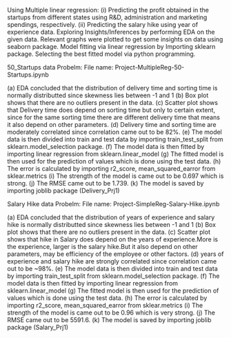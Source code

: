 Using Multiple linear regression: (i) Predicting the profit obtained in the startups from different states using R&D, administration and marketing spendings, respectively. (ii) Predicting the salary hike using year of experience data. Exploring Insights/Inferences by performing EDA on the given data. Relevant graphs were plotted to get some insights on data using seaborn package. Model fitting via linear regression by Importing sklearn package. Selecting the best fitted model via python programming.

50_Startups data Probelm: File name: Project-MultipleReg-50-Startups.ipynb

(a) EDA concluded that the distribution of delivery time and sorting time is normally distributted since skewness lies between -1 and 1 (b) Box plot shows that there are no outliers present in the data. (c) Scatter plot shows that Delivery time does depend on sorting time but only to certain extent, since for the same sorting time there are different delivery time that means it also depend on other parameters. (d) Delivery time and sorting time are moderately correlated since correlation came out to be 82%. (e) The model data is then divided into train and test data by importing train_test_split from sklearn.model_selection package. (f) The model data is then fitted by importing linear regression from sklearn.linear_model (g) The fitted model is then used for the prediction of values which is done using the test data. (h) The error is calculated by importing r2_score, mean_squared_earror from sklear.metrics (i) The strength of the model is came out to be 0.697 which is strong. (j) The RMSE came out to be 1.739. (k) The model is saved by importing joblib package (Delivery_Prj1)

Salary Hike data Probelm: File name: Project-SimpleReg-Salary-Hike.ipynb

(a) EDA concluded that the distribution of years of experience and salary hike is normally distributted since skewness lies between -1 and 1 (b) Box plot shows that there are no outliers present in the data. (c) Scatter plot shows that hike in Salary does depend on the years of experience.More is the experience, larger is the salary hike.But it also depend on other parameters, may be efficiency of the employee or other factors. (d) years of experience and salary hike are strongly correlated since correlation came out to be ~98%. (e) The model data is then divided into train and test data by importing train_test_split from sklearn.model_selection package. (f) The model data is then fitted by importing linear regression from sklearn.linear_model (g) The fitted model is then used for the prediction of values which is done using the test data. (h) The error is calculated by importing r2_score, mean_squared_earror from sklear.metrics (i) The strength of the model is came out to be 0.96 which is very strong. (j) The RMSE came out to be 5591.6. (k) The model is saved by importing joblib package (Salary_Prj1)
